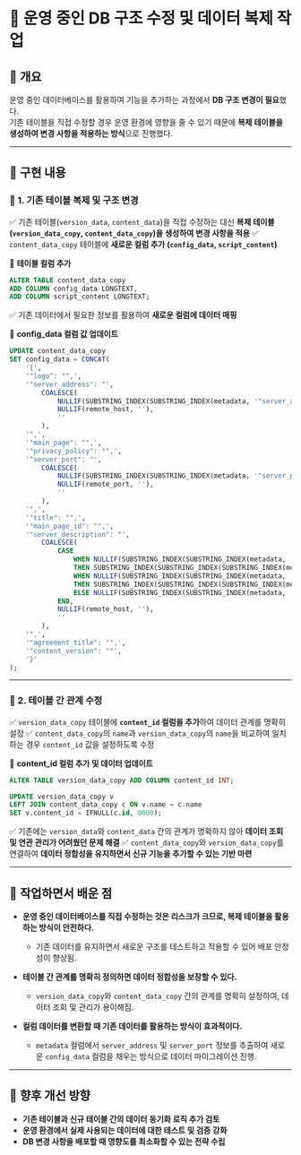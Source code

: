 # 📌 운영 중인 DB 구조 수정 및 데이터 복제 작업

## 📝 개요
운영 중인 데이터베이스를 활용하여 기능을 추가하는 과정에서 **DB 구조 변경이 필요**했다.  
기존 테이블을 직접 수정할 경우 운영 환경에 영향을 줄 수 있기 때문에 **복제 테이블을 생성하여 변경 사항을 적용하는 방식**으로 진행했다.

---

## 🚀 구현 내용

### 🔹 1. 기존 테이블 복제 및 구조 변경
✅ 기존 테이블(`version_data`, `content_data`)을 직접 수정하는 대신 **복제 테이블(`version_data_copy`, `content_data_copy`)을 생성하여 변경 사항을 적용**
✅ `content_data_copy` 테이블에 **새로운 컬럼 추가 (`config_data`, `script_content`)**

📌 **테이블 컬럼 추가**
```sql
ALTER TABLE content_data_copy
ADD COLUMN config_data LONGTEXT,
ADD COLUMN script_content LONGTEXT;
```

✅ 기존 데이터에서 필요한 정보를 활용하여 **새로운 컬럼에 데이터 매핑**

📌 **config_data 컬럼 값 업데이트**
```sql
UPDATE content_data_copy
SET config_data = CONCAT(
    '{',
    '"logo": "",',
    '"server_address": "', 
        COALESCE(
            NULLIF(SUBSTRING_INDEX(SUBSTRING_INDEX(metadata, '"server_address":"', -1), '"', 1), ''),
            NULLIF(remote_host, ''),
            ''
        ), 
    '",',
    '"main_page": "",',
    '"privacy_policy": "",',
    '"server_port": "', 
        COALESCE(
            NULLIF(SUBSTRING_INDEX(SUBSTRING_INDEX(metadata, '"server_port":"', -1), '"', 1), ''),
            NULLIF(remote_port, ''),
            ''
        ), 
    '",',
    '"title": "",',
    '"main_page_id": "",',
    '"server_description": "', 
        COALESCE(
            CASE 
                WHEN NULLIF(SUBSTRING_INDEX(SUBSTRING_INDEX(metadata, '"server_address":"', -1), '"', 1), '') LIKE 'http://%' 
                THEN SUBSTRING_INDEX(SUBSTRING_INDEX(SUBSTRING_INDEX(metadata, '"server_address":"', -1), '"', 1), 'http://', -1)
                WHEN NULLIF(SUBSTRING_INDEX(SUBSTRING_INDEX(metadata, '"server_address":"', -1), '"', 1), '') LIKE 'https://%' 
                THEN SUBSTRING_INDEX(SUBSTRING_INDEX(SUBSTRING_INDEX(metadata, '"server_address":"', -1), '"', 1), 'https://', -1)
                ELSE NULLIF(SUBSTRING_INDEX(SUBSTRING_INDEX(metadata, '"server_address":"', -1), '"', 1), '')
            END,
            NULLIF(remote_host, ''),
            ''
        ), 
    '",',
    '"agreement_title": "",',
    '"content_version": ""',
    '}'
);
```

---

### 🔹 2. 테이블 간 관계 수정
✅ `version_data_copy` 테이블에 **`content_id` 컬럼을 추가**하여 데이터 관계를 명확히 설정
✅ `content_data_copy`의 `name`과 `version_data_copy`의 `name`을 비교하여 일치하는 경우 `content_id` 값을 설정하도록 수정

📌 **content_id 컬럼 추가 및 데이터 업데이트**
```sql
ALTER TABLE version_data_copy ADD COLUMN content_id INT;

UPDATE version_data_copy v
LEFT JOIN content_data_copy c ON v.name = c.name
SET v.content_id = IFNULL(c.id, 0000);
```

✅ 기존에는 `version_data`와 `content_data` 간의 관계가 명확하지 않아 **데이터 조회 및 연관 관리가 어려웠던 문제 해결**
✅ `content_data_copy`와 `version_data_copy`를 연결하여 **데이터 정합성을 유지하면서 신규 기능을 추가할 수 있는 기반 마련**

---

## 📌 작업하면서 배운 점
- **운영 중인 데이터베이스를 직접 수정하는 것은 리스크가 크므로, 복제 테이블을 활용하는 방식이 안전하다.**
  - 기존 데이터를 유지하면서 새로운 구조를 테스트하고 적용할 수 있어 배포 안정성이 향상됨.
  
- **테이블 간 관계를 명확히 정의하면 데이터 정합성을 보장할 수 있다.**
  - `version_data_copy`와 `content_data_copy` 간의 관계를 명확히 설정하여, 데이터 조회 및 관리가 용이해짐.
  
- **컬럼 데이터를 변환할 때 기존 데이터를 활용하는 방식이 효과적이다.**
  - `metadata` 컬럼에서 `server_address` 및 `server_port` 정보를 추출하여 새로운 `config_data` 컬럼을 채우는 방식으로 데이터 마이그레이션 진행.

---

## 🎯 향후 개선 방향
- **기존 테이블과 신규 테이블 간의 데이터 동기화 로직 추가 검토**
- **운영 환경에서 실제 사용되는 데이터에 대한 테스트 및 검증 강화**
- **DB 변경 사항을 배포할 때 영향도를 최소화할 수 있는 전략 수립**

